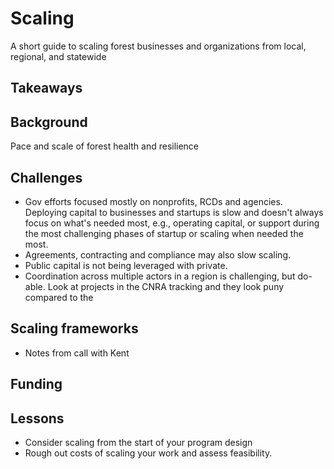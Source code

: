 # Scaling
A short guide to scaling forest businesses and organizations from local, regional, and statewide

## Takeaways

## Background
Pace and scale of forest health and resilience

## Challenges
- Gov efforts focused mostly on nonprofits, RCDs and agencies. Deploying capital to businesses and startups is slow and doesn't always focus on what's needed most, e.g., operating capital, or support during the most challenging phases of startup or scaling when needed the most.
- Agreements, contracting and compliance may also slow scaling.
- Public capital is not being leveraged with private.
- Coordination across multiple actors in a region is challenging, but do-able. Look at projects in the CNRA tracking and they look puny compared to the 
## Scaling frameworks
- Notes from call with Kent
## Funding

## Lessons
- Consider scaling from the start of your program design
- Rough out costs of scaling your work and assess feasibility. 

